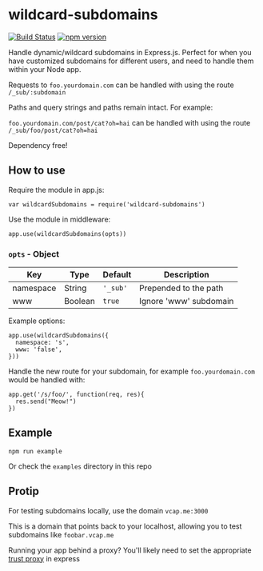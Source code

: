 wildcard-subdomains
==================

[![Build Status](https://travis-ci.org/patmood/wildcard-subdomains.svg?branch=master)](https://travis-ci.org/patmood/wildcard-subdomains) [![npm version](https://badge.fury.io/js/wildcard-subdomains.svg)](https://badge.fury.io/js/wildcard-subdomains)

Handle dynamic/wildcard subdomains in Express.js. Perfect for when you have customized subdomains for different users, and need to handle them within your Node app.

Requests to `foo.yourdomain.com` can be handled with using the route `/_sub/:subdomain`

Paths and query strings and paths remain intact. For example:

`foo.yourdomain.com/post/cat?oh=hai` can be handled with using the route `/_sub/foo/post/cat?oh=hai`

Dependency free!

## How to use

Require the module in app.js:

`var wildcardSubdomains = require('wildcard-subdomains')`

Use the module in middleware:

`app.use(wildcardSubdomains(opts))`

### `opts` - Object
| Key       | Type    | Default  | Description            |
| --------- | ------- | -------- | ---------------------- |
| namespace | String  | `'_sub'` | Prepended to the path  |
| www       | Boolean | `true`   | Ignore 'www' subdomain |

Example options:

```
app.use(wildcardSubdomains({
  namespace: 's',
  www: 'false',
}))
```

Handle the new route for your subdomain, for example `foo.yourdomain.com` would be handled with:

```
app.get('/s/foo/', function(req, res){
  res.send("Meow!")
})
```

## Example

`npm run example`

Or check the `examples` directory in this repo

## Protip

For testing subdomains locally, use the domain `vcap.me:3000`

This is a domain that points back to your localhost, allowing you to test subdomains like `foobar.vcap.me`

Running your app behind a proxy? You'll likely need to set the appropriate [trust proxy](http://expressjs.com/en/guide/behind-proxies.html) in express
